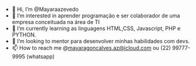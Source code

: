 - 👋 Hi, I’m @Mayaraazevedo
- 👀 I’m interested in aprender programação e ser colaborador de uma empresa conceituada na área de TI
- 🌱 I’m currently learning as linguagens HTML,CSS, Javascript, PHP e PYTHON.
- 💞️ I’m looking to mentor para desenvolver minhas habilidades com devs.
- 📫 How to reach me @mayaragoncalves.az@icloud.com ou (22) 99777-9995 (whatsapp)

<!---
Mayaraazevedo/Mayaraazevedo is a ✨ special ✨ repository because its `README.md` (this file) appears on your GitHub profile.
You can click the Preview link to take a look at your changes.
--->
